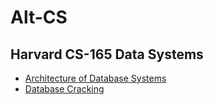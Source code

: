 # Alt-CS

## Harvard CS-165 Data Systems

* [Architecture of Database Systems](./5f_harvard_cs_165/arch.md)
* [Database Cracking](./5f_harvard_cs_165/cracking.md)

